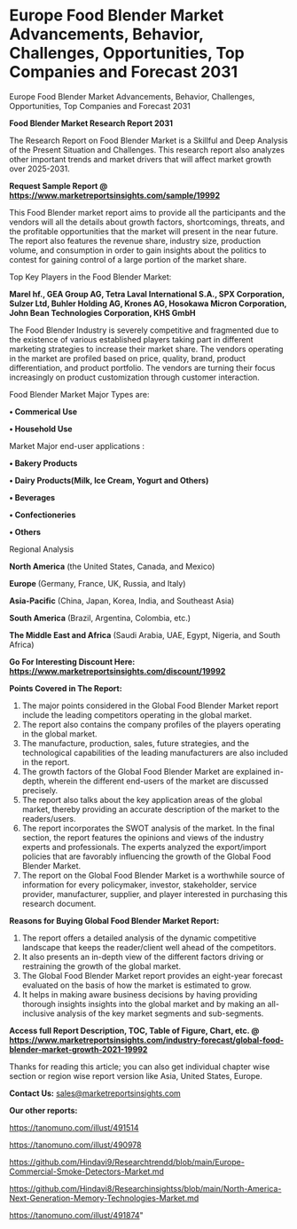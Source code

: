 # Europe Food Blender Market Advancements, Behavior, Challenges, Opportunities, Top Companies and Forecast 2031
Europe Food Blender Market Advancements, Behavior, Challenges, Opportunities, Top Companies and Forecast 2031

<strong>Food Blender Market Research Report 2031</strong>

The Research Report on Food Blender Market is a Skillful and Deep Analysis of the Present Situation and Challenges. This research report also analyzes other important trends and market drivers that will affect market growth over 2025-2031.

<strong>Request Sample Report @ <a href=https://www.marketreportsinsights.com/sample/19992>https://www.marketreportsinsights.com/sample/19992</a></strong>

This Food Blender market report aims to provide all the participants and the vendors will all the details about growth factors, shortcomings, threats, and the profitable opportunities that the market will present in the near future. The report also features the revenue share, industry size, production volume, and consumption in order to gain insights about the politics to contest for gaining control of a large portion of the market share.

Top Key Players in the Food Blender Market:

<strong>Marel hf., GEA Group AG, Tetra Laval International S.A., SPX Corporation, Sulzer Ltd, Buhler Holding AG, Krones AG, Hosokawa Micron Corporation, John Bean Technologies Corporation, KHS GmbH</strong>

The Food Blender Industry is severely competitive and fragmented due to the existence of various established players taking part in different marketing strategies to increase their market share. The vendors operating in the market are profiled based on price, quality, brand, product differentiation, and product portfolio. The vendors are turning their focus increasingly on product customization through customer interaction.

Food Blender Market Major Types are:

<strong>• Commerical Use

• Household Use</strong>

Market Major end-user applications :

<strong>• Bakery Products

• Dairy Products(Milk, Ice Cream, Yogurt and Others)

• Beverages

• Confectioneries

• Others</strong>

Regional Analysis

</u><strong><b>North America</b></strong> (the United States, Canada, and Mexico)

<strong><b>Europe </b></strong>(Germany, France, UK, Russia, and Italy)

<strong><b>Asia-Pacific</b></strong> (China, Japan, Korea, India, and Southeast Asia)

<strong><b>South America</b></strong> (Brazil, Argentina, Colombia, etc.)

<strong><b>The Middle East and Africa</b></strong> (Saudi Arabia, UAE, Egypt, Nigeria, and South Africa)

<strong>Go For Interesting Discount Here: <a href=https://www.marketreportsinsights.com/discount/19992>https://www.marketreportsinsights.com/discount/19992</a></strong>

<strong>Points Covered in The Report:</strong>
<ol>
  <li>The major points considered in the Global Food Blender Market report include the leading competitors operating in the global market.</li>
  <li>The report also contains the company profiles of the players operating in the global market.</li>
  <li>The manufacture, production, sales, future strategies, and the technological capabilities of the leading manufacturers are also included in the report.</li>
  <li>The growth factors of the Global Food Blender Market are explained in-depth, wherein the different end-users of the market are discussed precisely.</li>
  <li>The report also talks about the key application areas of the global market, thereby providing an accurate description of the market to the readers/users.</li>
  <li>The report incorporates the SWOT analysis of the market. In the final section, the report features the opinions and views of the industry experts and professionals. The experts analyzed the export/import policies that are favorably influencing the growth of the Global Food Blender Market.</li>
  <li>The report on the Global Food Blender Market is a worthwhile source of information for every policymaker, investor, stakeholder, service provider, manufacturer, supplier, and player interested in purchasing this research document.</li>
</ol>
<strong>Reasons for Buying Global Food Blender Market Report:</strong>

<ol>
  <li>The report offers a detailed analysis of the dynamic competitive landscape that keeps the reader/client well ahead of the competitors.</li>
  <li>It also presents an in-depth view of the different factors driving or restraining the growth of the global market.</li>
  <li>The Global Food Blender Market report provides an eight-year forecast evaluated on the basis of how the market is estimated to grow.</li>
  <li>It helps in making aware business decisions by having providing thorough insights insights into the global market and by making an all-inclusive analysis of the key market segments and sub-segments.</li>
</ol>
<strong>Access full Report Description, TOC, Table of Figure, Chart, etc. @ <a href=https://www.marketreportsinsights.com/industry-forecast/global-food-blender-market-growth-2021-19992>https://www.marketreportsinsights.com/industry-forecast/global-food-blender-market-growth-2021-19992</a></strong>


Thanks for reading this article; you can also get individual chapter wise section or region wise report version like Asia, United States, Europe.

<strong>Contact Us:</strong>
sales@marketreportsinsights.com

<strong>Our other reports:</strong>

<a href=https://tanomuno.com/illust/491514>https://tanomuno.com/illust/491514</a>

<a href=https://tanomuno.com/illust/490978>https://tanomuno.com/illust/490978</a>

<a href=https://github.com/Hindavi9/Researchtrendd/blob/main/Europe-Commercial-Smoke-Detectors-Market.md>https://github.com/Hindavi9/Researchtrendd/blob/main/Europe-Commercial-Smoke-Detectors-Market.md</a>

<a href=https://github.com/Hindavi8/Researchinsightss/blob/main/North-America-Next-Generation-Memory-Technologies-Market.md>https://github.com/Hindavi8/Researchinsightss/blob/main/North-America-Next-Generation-Memory-Technologies-Market.md</a>

<a href=https://tanomuno.com/illust/491874>https://tanomuno.com/illust/491874</a>"
